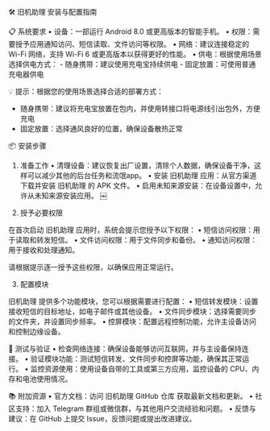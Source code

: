 🛠️ 旧机助理 安装与配置指南

📋 系统要求
	•	设备：一部运行 Android 8.0 或更高版本的智能手机。
	•	权限：需要授予应用通知访问、短信读取、文件访问等权限。
	•	网络：建议连接稳定的 Wi-Fi 网络，支持 Wi-Fi 6 或更高版本以获得更好的性能。
	•	供电：根据使用场景选择供电方式：
		- 随身携带：建议使用充电宝持续供电
		- 固定放置：可使用普通充电器供电

💡 提示：根据您的使用场景选择合适的部署方式：
- 随身携带：建议将充电宝放置在包内，并使用转接口将电源线引出包外，方便充电
- 固定放置：选择通风良好的位置，确保设备散热正常

📦 安装步骤

1. 准备工作
	•	清理设备：建议恢复出厂设置，清除个人数据，确保设备干净，这样可以减少其他的后台任务和流氓app。
	•	安装 旧机助理 应用：从官方渠道下载并安装 旧机助理 的 APK 文件。
	•	启用未知来源安装：在设备设置中，允许从未知来源安装应用。 ￼

2. 授予必要权限

在首次启动 旧机助理 应用时，系统会提示您授予以下权限：
	•	短信访问权限：用于读取和转发短信。
	•	文件访问权限：用于文件同步和备份。
	•	通知访问权限：用于接收和处理通知。

请根据提示逐一授予这些权限，以确保应用正常运行。

3. 配置模块

旧机助理 提供多个功能模块，您可以根据需要进行配置：
	•	短信转发模块：设置接收短信的目标地址，如电子邮件或其他设备。
	•	文件同步模块：选择需要同步的文件夹，并设置同步频率。
	•	控屏模块：配置远程控制功能，允许主设备访问和控制边缘设备。

🧪 测试与验证
	•	检查网络连接：确保设备能够访问互联网，并与主设备保持连接。
	•	验证模块功能：测试短信转发、文件同步和控屏等功能，确保其正常运行。
	•	监控资源使用：使用设备自带的工具或第三方应用，监控设备的 CPU、内存和电池使用情况。

📚 附加资源
	•	官方文档：访问 旧机助理 GitHub 仓库 获取最新文档和更新。
	•	社区支持：加入 Telegram 群组或微信群，与其他用户交流经验和问题。
	•	反馈与建议：在 GitHub 上提交 Issue，反馈问题或提出改进建议。
